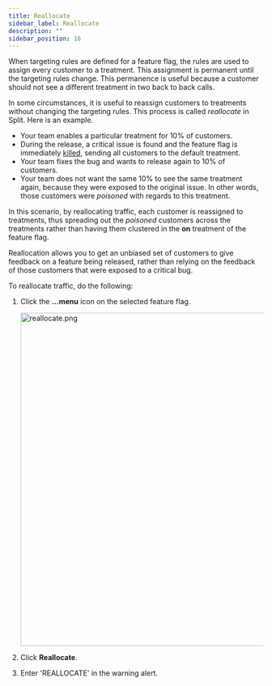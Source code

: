 ```yaml
---
title: Reallocate
sidebar_label: Reallocate
description: ""
sidebar_position: 16
---
```


<p>
  <button hidden style={{borderRadius:'8px', border:'1px', fontFamily:'Courier New', fontWeight:'800', textAlign:'left'}}> help.split.io link: https://help.split.io/hc/en-us/articles/360020528352-Reallocate <br /> ✘ images still hosted on help.split.io </button>
</p>

When targeting rules are defined for a feature flag, the rules are used to assign every customer to a treatment. This assignment is permanent until the targeting rules change. This permanence is useful because a customer should not see a different treatment in two back to back calls. 

In some circumstances, it is useful to reassign customers to treatments without changing the targeting rules. This process is called *reallocate* in Split. Here is an example.

* Your team enables a particular treatment for 10% of customers.
* During the release, a critical issue is found and the feature flag is immediately [killed](https://help.split.io/hc/en-us/articles/360020794271), sending all customers to the default treatment. 
* Your team fixes the bug and wants to release again to 10% of customers.
* Your team does not want the same 10% to see the same treatment again, because they were exposed to the original issue. In other words, those customers were *poisoned* with regards to this treatment. 

In this scenario, by reallocating traffic, each customer is reassigned to treatments, thus spreading out the *poisoned* customers across the treatments rather than having them clustered in the **on** treatment of the feature flag.

Reallocation allows you to get an unbiased set of customers to give feedback on a feature being released, rather than relying on the feedback of those customers that were exposed to a critical bug.

To reallocate traffic, do the following:

1. Click the **...menu** icon on the selected feature flag.

   <img src="https://help.split.io/hc/article_attachments/15592498353677" alt="reallocate.png" width="659" />

2. Click **Reallocate**.
3. Enter 'REALLOCATE' in the warning alert.